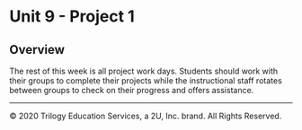 # Unit 9 - Project 1

## Overview

The rest of this week is all project work days. Students should work with their groups to complete their projects while the instructional staff rotates between groups to check on their progress and offers assistance.

- - -

© 2020 Trilogy Education Services, a 2U, Inc. brand. All Rights Reserved.

